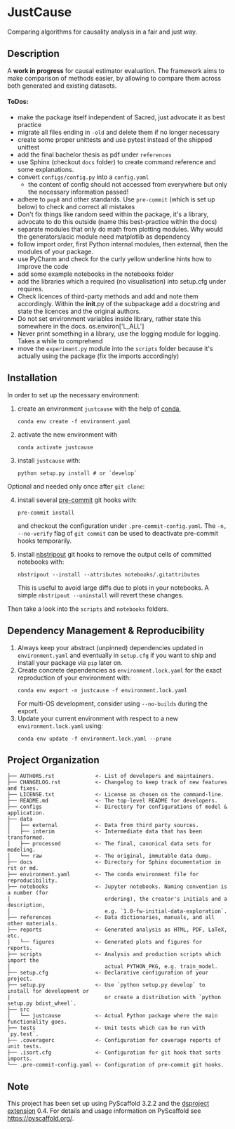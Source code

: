 # JustCause

Comparing algorithms for causality analysis in a fair and just way.

## Description

A **work in progress** for causal estimator evaluation. The framework aims to make comparison of
methods easier, by allowing to compare them across both generated and existing datasets.

#### ToDos:

* make the package itself independent of Sacred, just advocate it as best practice
* migrate all files ending in `-old` and delete them if no longer necessary
* create some proper unittests and use pytest instead of the shipped unittest
* add the final bachelor thesis as pdf under `references`
* use Sphinx (checkout `docs` folder) to create command reference and some explanations.
* convert `configs/config.py` into a `config.yaml`
  * the content of config should not accessed from everywhere but only the necessary information passed! 
* adhere to `pep8` and other standards. Use `pre-commit` (which is set up below) to check and correct all mistakes  
* Don't fix things like random seed within the package, it's a library, advocate to do this outside (name this best-practice within the docs)
* separate modules that only do math from plotting modules. Why would the generators/acic module need matplotlib as dependency
* follow import order, first Python internal modules, then external, then the modules of your package.
* use PyCharm and check for the curly yellow underline hints how to improve the code
* add some example notebooks in the notebooks folder
* add the libraries which a required (no visualisation) into setup.cfg under requires.
* Check licences of third-party methods and add and note them accordingly. Within the __init__.py of the subpackage add a docstring and state the licences and the original authors. 
* Do not set environment variables inside library, rather state this somewhere in the docs. os.environ['L_ALL'] 
* Never print something in a library, use the logging module for logging. Takes a while to comprehend
* move the `experiment.py` module into the `scripts` folder because it's actually using the package (fix the imports accordingly)


## Installation

In order to set up the necessary environment:

1. create an environment `justcause` with the help of [conda],
   ```
   conda env create -f environment.yaml
   ```
2. activate the new environment with
   ```
   conda activate justcause
   ```
3. install `justcause` with:
   ```
   python setup.py install # or `develop`
   ```

Optional and needed only once after `git clone`:

4. install several [pre-commit] git hooks with:
   ```
   pre-commit install
   ```
   and checkout the configuration under `.pre-commit-config.yaml`.
   The `-n, --no-verify` flag of `git commit` can be used to deactivate pre-commit hooks temporarily.

5. install [nbstripout] git hooks to remove the output cells of committed notebooks with:
   ```
   nbstripout --install --attributes notebooks/.gitattributes
   ```
   This is useful to avoid large diffs due to plots in your notebooks.
   A simple `nbstripout --uninstall` will revert these changes.


Then take a look into the `scripts` and `notebooks` folders.

## Dependency Management & Reproducibility

1. Always keep your abstract (unpinned) dependencies updated in `environment.yaml` and eventually
   in `setup.cfg` if you want to ship and install your package via `pip` later on.
2. Create concrete dependencies as `environment.lock.yaml` for the exact reproduction of your
   environment with:
   ```
   conda env export -n justcause -f environment.lock.yaml
   ```
   For multi-OS development, consider using `--no-builds` during the export.
3. Update your current environment with respect to a new `environment.lock.yaml` using:
   ```
   conda env update -f environment.lock.yaml --prune
   ```
## Project Organization

```
├── AUTHORS.rst             <- List of developers and maintainers.
├── CHANGELOG.rst           <- Changelog to keep track of new features and fixes.
├── LICENSE.txt             <- License as chosen on the command-line.
├── README.md               <- The top-level README for developers.
├── configs                 <- Directory for configurations of model & application.
├── data
│   ├── external            <- Data from third party sources.
│   ├── interim             <- Intermediate data that has been transformed.
│   ├── processed           <- The final, canonical data sets for modeling.
│   └── raw                 <- The original, immutable data dump.
├── docs                    <- Directory for Sphinx documentation in rst or md.
├── environment.yaml        <- The conda environment file for reproducibility.
├── notebooks               <- Jupyter notebooks. Naming convention is a number (for
│                              ordering), the creator's initials and a description,
│                              e.g. `1.0-fw-initial-data-exploration`.
├── references              <- Data dictionaries, manuals, and all other materials.
├── reports                 <- Generated analysis as HTML, PDF, LaTeX, etc.
│   └── figures             <- Generated plots and figures for reports.
├── scripts                 <- Analysis and production scripts which import the
│                              actual PYTHON_PKG, e.g. train_model.
├── setup.cfg               <- Declarative configuration of your project.
├── setup.py                <- Use `python setup.py develop` to install for development or
|                              or create a distribution with `python setup.py bdist_wheel`.
├── src
│   └── justcause           <- Actual Python package where the main functionality goes.
├── tests                   <- Unit tests which can be run with `py.test`.
├── .coveragerc             <- Configuration for coverage reports of unit tests.
├── .isort.cfg              <- Configuration for git hook that sorts imports.
└── .pre-commit-config.yaml <- Configuration of pre-commit git hooks.
```

## Note

This project has been set up using PyScaffold 3.2.2 and the [dsproject extension] 0.4.
For details and usage information on PyScaffold see https://pyscaffold.org/.

[conda]: https://docs.conda.io/
[pre-commit]: https://pre-commit.com/
[Jupyter]: https://jupyter.org/
[nbstripout]: https://github.com/kynan/nbstripout
[Google style]: http://google.github.io/styleguide/pyguide.html#38-comments-and-docstrings
[dsproject extension]: https://github.com/pyscaffold/pyscaffoldext-dsproject
